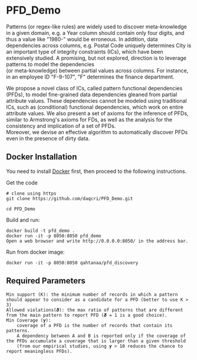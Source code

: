 # PFD_Demo
Patterns (or regex-like rules) are widely used to discover meta-knowledge in a given domain, e.g. a Year column should 
contain only four digits, and thus a value like "1980-" would be erroneous. In addition, data dependencies across columns, 
e.g. Postal Code  uniquely determines City is an important type of integrity constraints (ICs), which have 
been extensively studied. A promising, but not explored, 
direction is to leverage patterns to model the dependencies  
(or meta-knowledge)  between partial values  across columns. 
For instance, in an employee ID "F-9-107", "F" determines 
the finance department.

We propose a novel class of ICs, called pattern functional 
dependencies (PFDs), to model fine-grained data dependencies
gleaned from partial attribute values. These dependencies 
cannot be modeled using traditional ICs, such as (conditional) 
functional dependencies, which work on entire attribute values. 
We also present a set of axioms for the inference of PFDs, 
similar to Armstrong's axioms for FDs, as well as the analysis 
for the consistency and implication of a set of PFDs.  
Moreover, we devise an effective algorithm to automatically 
discover PFDs even in the presence of dirty data.

## Docker Installation
You need to install [Docker](https://www.docker.com/community-edition)
first, then proceed to the following instructions.

Get the code

    # clone using https
    git clone https://github.com/daqcri/PFD_Demo.git
    
    cd PFD_Demo
    
Build and run:

    docker build -t pfd_demo .
    docker run -it -p 8050:8050 pfd_demo
    Open a web browser and write http://0.0.0.0:8050/ in the address bar.

Run from docker image:

    docker run -it -p 8050:8050 qahtanaa/pfd_discovery
## Required Parameters
    Min support (K): the minimum number of records in which a pattern should appear to consider as a candidate for a PFD (better to use K > 3)
    Allowed violations(𝜹): the max ratio of patterns that are different from the main pattern to report PFD (𝜹 = 1 is a good choice).
    Min Coverage (𝜸): 
        coverage of a PFD is the number of records that contain its patterns. 
        A dependency between A and B is reported only if the coverage of the PFDs accumulate a coverage that is larger than a given threshold
        (from our empirical studies, using 𝜸 > 10 reduces the chance to report meaningless PFDs).

